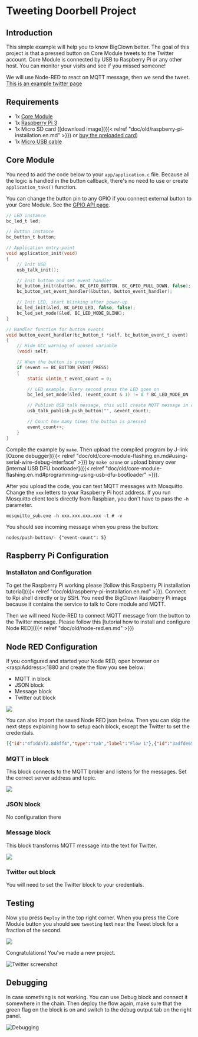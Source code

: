 # Tweeting Doorbell Project

## Introduction

This simple example will help you to know BigClown better.
The goal of this project is that a pressed button on Core Module tweets to the Twitter account.
Core Module is connected by USB to Raspberry Pi or any other host.
You can monitor your visits and see if you missed someone!

We will use Node-RED to react on MQTT message, then we send the tweet.
[This is an example twitter page](https://twitter.com/bcDoorbell)

## Requirements

* 1x [Core Module](https://shop.bigclown.com/products/core-module)
* 1x [Raspberry Pi 3](https://shop.bigclown.com/products/raspberry-pi-3-set)
* 1x Micro SD card ([download image]({{< relref "doc/old/raspberry-pi-installation.en.md" >}}) or [buy the preloaded card](https://shop.bigclown.com/products/apacer-industrial-microsdhc-card-4gb))
* 1x [Micro USB cable](https://shop.bigclown.com/products/usb2-0-cable-am-b-micro-0-6m)

## Core Module

You need to add the code below to your `app/application.c` file.
Because all the logic is handled in the button callback, there's no need to use or create `application_taks()` function.

You can change the button pin to any GPIO if you connect external button to your Core Module.
See the [GPIO API page](http://sdk.bigclown.com/group__bc__gpio.html).

```c
// LED instance
bc_led_t led;

// Button instance
bc_button_t button;

// Application entry-point
void application_init(void)
{
    // Init USB
    usb_talk_init();

    // Init button and set event handler
    bc_button_init(&button, BC_GPIO_BUTTON, BC_GPIO_PULL_DOWN, false);
    bc_button_set_event_handler(&button, button_event_handler);

    // Init LED, start blinking after power-up
    bc_led_init(&led, BC_GPIO_LED, false, false);
    bc_led_set_mode(&led, BC_LED_MODE_BLINK);
}

// Handler function for button events
void button_event_handler(bc_button_t *self, bc_button_event_t event)
{
    // Hide GCC warning of unused variable
    (void) self;

    // When the button is pressed
    if (event == BC_BUTTON_EVENT_PRESS)
    {
        static uint16_t event_count = 0;

        // LED example. Every second press the LED goes on
        bc_led_set_mode(&led, (event_count & 1) != 0 ? BC_LED_MODE_ON : BC_LED_MODE_OFF);

        // Publish USB talk message, this will create MQTT message in computer
        usb_talk_publish_push_button("", &event_count);

        // Count how many times the button is pressed
        event_count++;
    }
}

```

Compile the example by `make`.
Then upload the compiled program by J-link [Ozone debugger]({{< relref "doc/old/core-module-flashing.en.md#using-serial-wire-debug-interface" >}}) by `make ozone` or upload binary over [internal USB DFU bootloader]({{< relref "doc/old/core-module-flashing.en.md#programming-using-usb-dfu-bootloader" >}}).

After you upload the code, you can test MQTT messages with Mosquitto.
Change the `xxx` letters to your Raspberry Pi host address.
If you run Mosquitto client tools directly from Raspbian, you don't have to pass the `-h` parameter.

`mosquitto_sub.exe -h xxx.xxx.xxx.xxx -t # -v`

You should see incoming message when you press the button:

`nodes/push-button/- {"event-count": 5}`

## Raspberry Pi Configuration

### Installaton and Configuration

To get the Raspberry Pi working please [follow this Raspberry Pi installation tutorial]({{< relref "doc/old/raspberry-pi-installation.en.md" >}}).
Connect to Rpi shell directly or by SSH.
You need the BigClown Raspberry Pi image because it contains the service to talk to Core module and MQTT.

Then we will need Node-RED to connect MQTT message from the button to the Twitter message.
Please follow this [tutorial how to install and configure Node RED]({{< relref "doc/old/node-red.en.md" >}})

## Node RED Configuration

If you configured and started your Node RED, open browser on &lt;raspiAddress&gt;:1880 and create the flow you see below:

* MQTT in block
* JSON block
* Message block
* Twitter out block

![](flow.png)

You can also import the saved Node RED json below.
Then you can skip the next steps explaining how to setup each block, except the Twitter to set the credentials.

```json
[{"id":"4f1ddaf2.8d8ff4","type":"tab","label":"Flow 1"},{"id":"3adfde65.667022","type":"mqtt-broker","z":"","broker":"localhost","port":"1883","clientid":"","usetls":false,"compatmode":true,"keepalive":"60","cleansession":true,"willTopic":"","willQos":"0","willPayload":"","birthTopic":"","birthQos":"0","birthPayload":""},{"id":"856fe615.8f1008","type":"twitter-credentials","z":"","screen_name":"@bcDoorbell"},{"id":"b9060d89.926bd","type":"mqtt in","z":"4f1ddaf2.8d8ff4","name":"","topic":"nodes/push-button/-","qos":"0","broker":"3adfde65.667022","x":275,"y":133,"wires":[["aab295ba.d087e8"]]},{"id":"1eb962d4.06a4ad","type":"twitter out","z":"4f1ddaf2.8d8ff4","twitter":"856fe615.8f1008","name":"Tweet","x":739,"y":133,"wires":[]},{"id":"62d4fc7.ea3b104","type":"template","z":"4f1ddaf2.8d8ff4","name":"Message","field":"payload","fieldType":"msg","format":"handlebars","syntax":"mustache","template":"Somebody is at the door! ({{payload.event-count}})","x":597,"y":133,"wires":[["1eb962d4.06a4ad"]]},{"id":"aab295ba.d087e8","type":"json","z":"4f1ddaf2.8d8ff4","name":"","x":451,"y":133,"wires":[["62d4fc7.ea3b104"]]}]
```

### MQTT in block

This block connects to the MQTT broker and listens for the messages.
Set the correct server address and topic.

![](mqtt.png)

### JSON block

No configuration there

### Message block

This block transforms MQTT message into the text for Twitter.

![](message.png)

### Twitter out block

You will need to set the Twitter block to your credentials.

## Testing

Now you press `Deploy` in the top right corner.
When you press the Core Module button you should see `tweeting` text near the Tweet block for a fraction of the second.

![](tweeting.png)

Congratulations! You've made a new project.

![Twitter screenshot](twitter_screenshot.png)

## Debugging

In case something is not working.
You can use Debug block and connect it somewhere in the chain.
Then deploy the flow again, make sure that the green flag on the block is on and switch to the debug output tab on the right panel.

![Debugging](debug.png)
